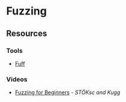 # Fuzzing


## Resources

### Tools
- [Fuff](https://github.com/ffuf/ffuf)

### Videos
- [Fuzzing for Beginners](https://www.youtube.com/watch?v=O3hb6HV1ZQo) - _STÖKsc and Kugg_
